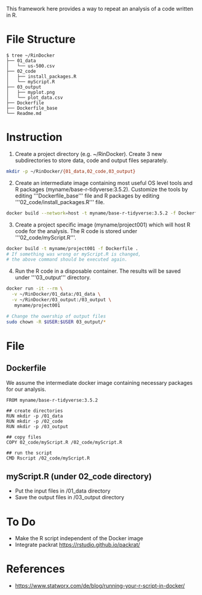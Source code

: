 This framework here provides a way to repeat an analysis of a code written in R.

# File Structure
```
$ tree ~/RinDocker
├── 01_data
│   └── us-500.csv
├── 02_code
│   ├── install_packages.R
│   └── myScript.R
├── 03_output
│   ├── myplot.png
│   └── plot_data.csv
├── Dockerfile
├── Dockerfile_base
└── Readme.md
```

# Instruction

1. Create a project directory (e.g. ~/RinDocker). Create 3 new subdirectories to 
store data, code and output files separately.
```bash
mkdir -p ~/RinDocker/{01_data,02_code,03_output}
```

2. Create an intermediate image containing most useful OS level tools and R packages
(myname/base-r-tidyverse:3.5.2). Customize the tools by editing '''Dockerfile_base''' file and 
R packages by editing '''02_code/install_packages.R''' file.
```bash
docker build --network=host -t myname/base-r-tidyverse:3.5.2 -f Dockerfile_base .
```

3. Create a project specific image (myname/project001) which will host R code for the analysis.
The R code is stored under '''02_code/myScript.R'''.
```bash
docker build -t myname/project001 -f Dockerfile .
# If something was wrong or myScript.R is changed,
# the above command should be executed again.
```

4. Run the R code in a disposable container. The results will be 
saved under '''03_output''' directory.
```bash
docker run -it --rm \
  -v ~/RinDocker/01_data:/01_data \
  -v ~/RinDocker/03_output:/03_output \
   myname/project001

# Change the owership of output files
sudo chown -R $USER:$USER 03_output/*
```

# File

## Dockerfile

We assume the intermediate docker image containing necessary packages for our analysis.
```
FROM myname/base-r-tidyverse:3.5.2

## create directories
RUN mkdir -p /01_data
RUN mkdir -p /02_code
RUN mkdir -p /03_output

## copy files
COPY 02_code/myScript.R /02_code/myScript.R

## run the script
CMD Rscript /02_code/myScript.R
```

## myScript.R (under 02_code directory)

* Put the input files in /01_data directory
* Save the output files in /03_output directory

# To Do

* Make the R script independent of the Docker image
* Integrate packrat https://rstudio.github.io/packrat/

# References

* https://www.statworx.com/de/blog/running-your-r-script-in-docker/
